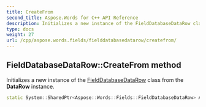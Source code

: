 ```yaml
---
title: CreateFrom
second_title: Aspose.Words for C++ API Reference
description: Initializes a new instance of the FieldDatabaseDataRow class from the DataRow instance.
type: docs
weight: 27
url: /cpp/aspose.words.fields/fielddatabasedatarow/createfrom/
---
```

## FieldDatabaseDataRow::CreateFrom method


Initializes a new instance of the [FieldDatabaseDataRow](../) class from the **DataRow** instance.

```cpp
static System::SharedPtr<Aspose::Words::Fields::FieldDatabaseDataRow> Aspose::Words::Fields::FieldDatabaseDataRow::CreateFrom(const System::SharedPtr<System::Data::DataRow> &dataRow)
```

